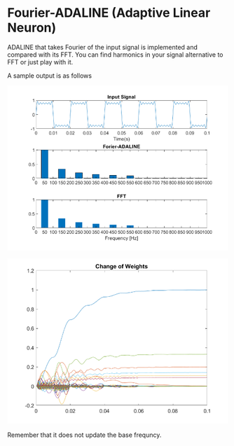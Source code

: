 # Fourier-ADALINE (Adaptive Linear Neuron)
ADALINE that takes Fourier of the input signal is implemented and compared with its FFT. You can find harmonics in your signal alternative to FFT or just play with it.

A sample output is as follows 

![](https://github.com/decanbay/Fourier-ADALINE/blob/master/FFT_FADALINE.png)

![](https://github.com/decanbay/Fourier-ADALINE/blob/master/Weights.png)

Remember that it does not update the base frequncy.
